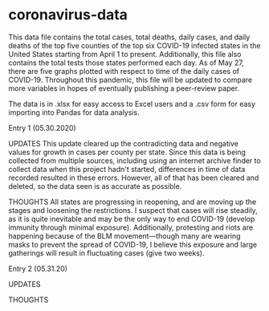 # coronavirus-data
This data file contains the total cases, total deaths, daily cases, and daily deaths of the top five counties of the top six COVID-19 infected states in the United States starting from April 1 to present. Additionally, this file also contains the total tests those states performed each day. As of May 27, there are five graphs plotted with respect to time of the daily cases of COVID-19. Throughout this pandemic, this file will be updated to compare more variables in hopes of eventually publishing a peer-review paper.

The data is in .xlsx for easy access to Excel users and a .csv form for easy importing into Pandas for data analysis.

Entry 1 (05.30.2020)

UPDATES
This update cleared up the contradicting data and negative values for growth in cases per county per state. Since this data is being collected from multiple sources, including using an internet archive finder to collect data when this project hadn't started, differences in time of data recorded resulted in these errors. However, all of that has been cleared and deleted, so the data seen is as accurate as possible. 

THOUGHTS
All states are progressing in reopening, and are moving up the stages and loosening the restrictions. I suspect that cases will rise steadily, as it is quite inevitable and may be the only way to end COVID-19 (develop immunity through minimal exposure). Additionally, protesting and riots are happening because of the BLM movement—though many are wearing masks to prevent the spread of COVID-19, I believe this exposure and large gatherings will result in fluctuating cases (give two weeks).

Entry 2 (05.31.20)

UPDATES

THOUGHTS
